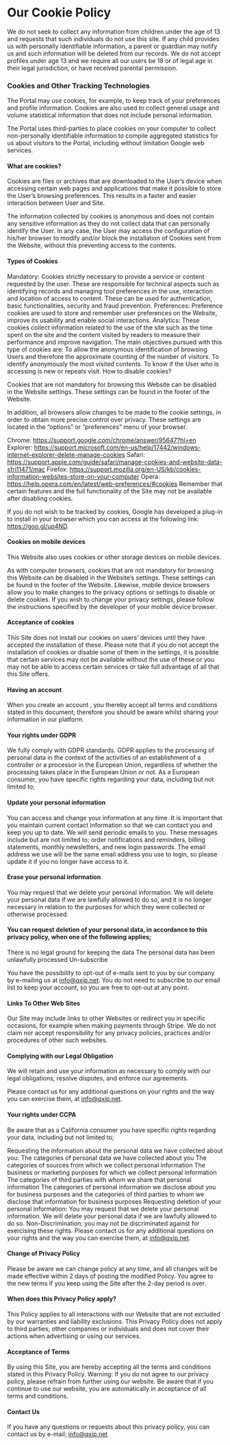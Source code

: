 # Our Cookie Policy

We do not seek to collect any information from children under the age of 13 and requests that such individuals do not use this site. If any child provides us with personally identifiable information, a parent or guardian may notify us and such information will be deleted from our records. We do not accept profiles under age 13 and we require all our users be 18 or of legal age in their legal jurisdiction, or have received parental permission.

### Cookies and Other Tracking Technologies
The Portal may use cookies, for example, to keep track of your preferences and profile information. Cookies are also used to collect general usage and volume statistical information that does not include personal information.

The Portal uses third-parties to place cookies on your computer to collect non-personally identifiable information to compile aggregated statistics for us about visitors to the Portal, including without limitation Google web services.

#### What are cookies?

Cookies are files or archives that are downloaded to the User’s device when accessing certain web pages and applications that make it possible to store the User’s browsing preferences. This results in a faster and easier interaction between User and Site.

The information collected by cookies is anonymous and does not contain any sensitive information as they do not collect data that can personally identify the User. In any case, the User may access the configuration of his/her browser to modify and/or block the installation of Cookies sent from the Website, without this preventing access to the contents.

#### Types of Cookies

Mandatory: Cookies strictly necessary to provide a service or content requested by the user. These are responsible for technical aspects such as identifying records and managing tool preferences in the use, interaction and location of access to content. These can be used for authentication, basic functionalities, security and fraud prevention.
Preferences: Preference cookies are used to store and remember user preferences on the Website, improve its usability and enable social interactions.
Analytics: These cookies collect information related to the use of the site such as the time spent on the site and the content visited by readers to measure their performance and improve navigation. The main objectives pursued with this type of cookies are:
To allow the anonymous identification of browsing Users and therefore the approximate counting of the number of visitors.
To identify anonymously the most visited contents.
To know if the User who is accessing is new or repeats visit.
How to disable cookies?

Cookies that are not mandatory for browsing this Website can be disabled in the Website settings. These settings can be found in the footer of the Website.

In addition, all browsers allow changes to be made to the cookie settings, in order to obtain more precise control over privacy. These settings are located in the “options” or “preferences” menu of your browser.

Chrome: https://support.google.com/chrome/answer/95647?hl=en
Explorer: https://support.microsoft.com/en-us/help/17442/windows-internet-explorer-delete-manage-cookies
Safari: https://support.apple.com/guide/safari/manage-cookies-and-website-data-sfri11471/mac
Firefox: https://support.mozilla.org/en-US/kb/cookies-information-websites-store-on-your-computer
Opera: https://help.opera.com/en/latest/web-preferences/#cookies
Remember that certain features and the full functionality of the Site may not be available after disabling cookies.

If you do not wish to be tracked by cookies, Google has developed a plug-in to install in your browser which you can access at the following link: https://goo.gl/up4ND.

#### Cookies on mobile devices

This Website also uses cookies or other storage devices on mobile devices.

As with computer browsers, cookies that are not mandatory for browsing this Website can be disabled in the Website’s settings.   These settings can be found in the footer of the Website. Likewise, mobile device browsers allow you to make changes to the privacy options or settings to disable or delete cookies. If you wish to change your privacy settings, please follow the instructions specified by the developer of your mobile device browser.

#### Acceptance of cookies

This Site does not install our cookies on users’ devices until they have accepted the installation of these. Please note that if you do not accept the installation of cookies or disable some of them in the settings, it is possible that certain services may not be available without the use of these or you may not be able to access certain services or take full advantage of all that this Site offers.

#### Having an account

When you create an account , you thereby accept all terms and conditions stated in this document; therefore you should be aware whilst sharing your information in our platform.

#### Your rights under GDPR

We fully comply with GDPR standards. GDPR applies to the processing of personal data in the context of the activities of an establishment of a controller or a processor in the European Union, regardless of whether the processing takes place in the European Union or not. As a European consumer, you have specific rights regarding your data, including but not limited to;

#### Update your personal information

You can access and change your information at any time. It is important that you maintain current contact information so that we can contact you and keep you up to date. We will send periodic emails to you. These messages include but are not limited to: order notifications and reminders, billing statements, monthly newsletters, and new login passwords. The email address we use will be the same email address you use to login, so please update it if you no longer have access to it.

#### Erase your personal information

You may request that we delete your personal information. We will delete your personal data if we are lawfully allowed to do so, and it is no longer necessary in relation to the purposes for which they were collected or otherwise processed.

#### You can request deletion of your personal data, in accordance to this privacy policy, when one of the following applies;

There is no legal ground for keeping the data
The personal data has been unlawfully processed
Un-subscribe

You have the possibility to opt-out of e-mails sent to you by our company by e-mailing us at info@qxip.net. You do not need to subscribe to our email list to keep your account, so you are free to opt-out at any point.

#### Links To Other Web Sites

Our Site may include links to other Websites or redirect you in specific occasions, for example when making payments through Stripe. We do not claim nor accept responsibility for any privacy policies, practices and/or procedures of other such websites.

#### Complying with our Legal Obligation

We will retain and use your information as necessary to comply with our legal obligations, resolve disputes, and enforce our agreements.

Please contact us for any additional questions on your rights and the way you can exercise them, at info@qxip.net.

#### Your rights under CCPA

Be aware that as a California consumer you have specific rights regarding your data, including but not limited to;

Requesting the information about the personal data we have collected about you:
The categories of personal data we have collected about you
The categories of sources from which we collect personal information
The business or marketing purposes for which we collect personal information
The categories of third parties with whom we share that personal information
The categories of personal information we disclose about you for business purposes and the categories of third parties to whom we disclose that information for business purposes
Requesting deletion of your personal information: You may request that we delete your personal information. We will delete your personal data if we are lawfully allowed to do so.
Non-Discrimination: you may not be discriminated against for exercising these rights.
Please contact us for any additional questions on your rights and the way you can exercise them, at info@qxip.net.

#### Change of Privacy Policy

Please be aware we can change policy at any time, and all changes will be made effective within 2 days of posting the modified Policy. You agree to the new terms if you keep using the Site after the 2-day period is over.

#### When does this Privacy Policy apply?

This Policy applies  to all interactions with our Website that are not excluded by our warranties and liability exclusions. This Privacy Policy does not apply to third parties, other companies or individuals and does not cover their actions when advertising or using our services.

#### Acceptance of Terms

By using this Site, you are hereby accepting all the terms and conditions stated in this Privacy Policy. Warning: If you do not agree to our privacy policy, please refrain from further using our website. Be aware that if you continue to use our website, you are automatically in acceptance of all terms and conditions.

#### Contact Us

If you have any questions or requests about this privacy policy, you can contact us by e-mail; info@qxip.net
